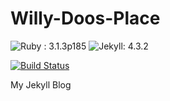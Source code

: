 # Willy-Doos-Place
![Ruby : 3.1.3p185](https://img.shields.io/badge/Ruby-3.1p185-red.svg) ![Jekyll: 4.3.2](https://img.shields.io/badge/Jekyll-4.3.2-yellow.svg)

[![Build Status](http://68.183.66.107:8080/buildStatus/icon?job=Deploy+Willy+Doos+Place)](http://68.183.66.107:8080/job/Deploy%20Willy%20Doos%20Place/)

My Jekyll Blog